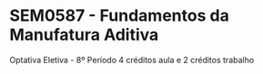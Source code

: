 # SEM0587 - Fundamentos da Manufatura Aditiva
Optativa Eletiva - 8º Período
4 créditos aula e 2 créditos trabalho
